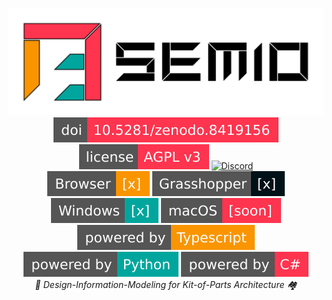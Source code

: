 ﻿<p align="center">
    <a href="https://docs.semio-tech.com">
      <picture>
          <source media="(prefers-color-scheme: dark)" srcset="https://raw.githubusercontent.com/usalu/semio/main/assets/logo/semio-horizontal-dark.svg">
          <source media="(prefers-color-scheme: light)" srcset="assets/logo/semio-horizontal.svg">
          <img alt="semio" href="https://github.com/usalu/semio/" src="https://raw.githubusercontent.com/usalu/semio/main/assets/logo/semio-horizontal.svg">
      </picture>
    </a>
    <br/>
    <a href="https://doi.org/10.5281/zenodo.8419156"><img src="https://raw.githubusercontent.com/usalu/semio/main/assets/badges/doi-zenodo.svg" alt="Cite"></a>
    <a href="https://choosealicense.com/licenses/agpl-3.0/"><img src="https://raw.githubusercontent.com/usalu/semio/main/assets/badges/license-agpl-v3.svg" alt="AGPLv3 License"></a>
    <a href="https://discord.gg/m6nnf6pQRc"><img src="https://img.shields.io/discord/1338232508264747130?style=flat-square&color=ff344f" alt="Discord"></a>
    <br/>
    <a href="https://www.grasshopper3d.com/"><img src="https://raw.githubusercontent.com/usalu/semio/main/assets/badges/ui-browser.svg" alt="Browser"></a>
    <a href="https://www.grasshopper3d.com/"><img src="https://raw.githubusercontent.com/usalu/semio/main/assets/badges/ui-grasshopper.svg" alt="Grasshopper"></a>
    <a href="https://www.microsoft.com/windows/windows-11"><img src="https://raw.githubusercontent.com/usalu/semio/main/assets/badges/ui-windows.svg" alt="Windows"></a>
    <a href="https://apple.com/macos"><img src="https://raw.githubusercontent.com/usalu/semio/main/assets/badges/ui-macos.svg" alt="macOS"></a>
    <br/>
    <a href="https://www.typescriptlang.org/"><img src="https://raw.githubusercontent.com/usalu/semio/main/assets/badges/powered-by-typescript.svg" alt="Typescript"></a>
    <a href="https://www.python.org/"><img src="https://raw.githubusercontent.com/usalu/semio/main/assets/badges/powered-by-python.svg" alt="Python"></a>
    <a href="https://learn.microsoft.com/en-us/dotnet/csharp/"><img src="https://raw.githubusercontent.com/usalu/semio/main/assets/badges/powered-by-csharp.svg" alt="C#"></a>
    <br/>
    <i>🧩 Design-Information-Modeling for Kit-of-Parts Architecture 🏘️ </i>
</p>
<br/>
